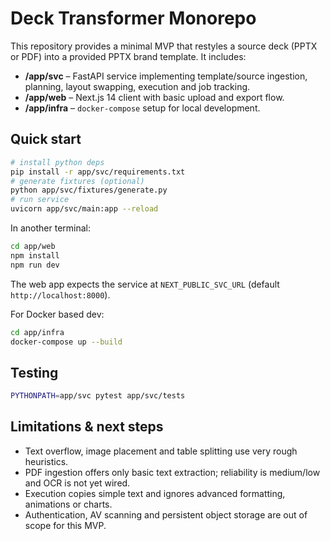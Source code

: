 # Deck Transformer Monorepo

This repository provides a minimal MVP that restyles a source deck (PPTX or PDF) into a provided PPTX brand template. It includes:

- **/app/svc** – FastAPI service implementing template/source ingestion, planning, layout swapping, execution and job tracking.
- **/app/web** – Next.js 14 client with basic upload and export flow.
- **/app/infra** – `docker-compose` setup for local development.

## Quick start

```bash
# install python deps
pip install -r app/svc/requirements.txt
# generate fixtures (optional)
python app/svc/fixtures/generate.py
# run service
uvicorn app/svc/main:app --reload
```

In another terminal:

```bash
cd app/web
npm install
npm run dev
```

The web app expects the service at `NEXT_PUBLIC_SVC_URL` (default `http://localhost:8000`).

For Docker based dev:

```bash
cd app/infra
docker-compose up --build
```

## Testing

```bash
PYTHONPATH=app/svc pytest app/svc/tests
```

## Limitations & next steps

- Text overflow, image placement and table splitting use very rough heuristics.
- PDF ingestion offers only basic text extraction; reliability is medium/low and OCR is not yet wired.
- Execution copies simple text and ignores advanced formatting, animations or charts.
- Authentication, AV scanning and persistent object storage are out of scope for this MVP.
